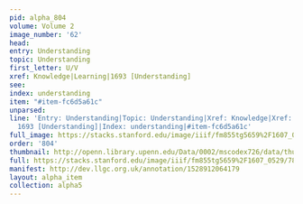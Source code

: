 ```yaml
---
pid: alpha_804
volume: Volume 2
image_number: '62'
head: 
entry: Understanding
topic: Understanding
first_letter: U/V
xref: Knowledge|Learning|1693 [Understanding]
see: 
index: understanding
item: "#item-fc6d5a61c"
unparsed: 
line: 'Entry: Understanding|Topic: Understanding|Xref: Knowledge|Xref: Learning|Xref:
  1693 [Understanding]|Index: understanding|#item-fc6d5a61c'
full_image: https://stacks.stanford.edu/image/iiif/fm855tg5659%2F1607_0529/full/full/0/default.jpg
order: '804'
thumbnail: http://openn.library.upenn.edu/Data/0002/mscodex726/data/thumb/1607_0529_thumb.jpg
full: https://stacks.stanford.edu/image/iiif/fm855tg5659%2F1607_0529/789,1235,2985,633/full/0/default.jpg
manifest: http://dev.llgc.org.uk/annotation/1528912064179
layout: alpha_item
collection: alpha5
---
```

